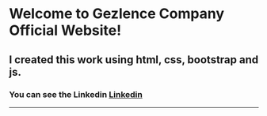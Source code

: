 # Welcome to Gezlence Company Official Website!

## I created this work using html, css, bootstrap and js.

### You can see the Linkedin [Linkedin](https://www.linkedin.com/in/emirhan-balci/ "Linkedin.profil")

---
